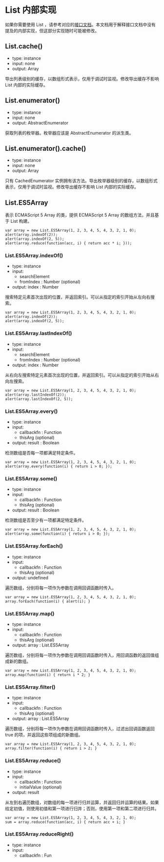 # List 内部实现

如果你需要使用 List ，请参考对应的<a href="List_Features.text">接口文档</a>。本文档用于解释接口文档中没有提及的内部实现，但这部分实现随时可能被修改。

## List.cache()

* type: instance
* input: none
* output: Array

导出列表级别的缓存，以数组形式表示，仅用于调试时监视。修改导出缓存不影响 List 内部的实际缓存。

## List.enumerator()

* type: instance
* input: none
* output: AbstractEnumerator

获取列表的枚举器。枚举器应该是 AbstractEnumerator 的派生类。

## List.enumerator().cache()

* type: instance
* input: none
* output: Array

只有 CachedEnumerator 实例拥有该方法。导出枚举器级别的缓存，以数组形式表示，仅用于调试时监视。修改导出缓存不影响 List 内部的实际缓存。

## List.ES5Array

表示 ECMAScript 5 Array 的类，提供 ECMAScript 5 Array 的数组方法，并且基于 List 构建。

    var array = new List.ES5Array(1, 2, 3, 4, 5, 4, 3, 2, 1, 0);
    alert(array.indexOf(2));
    alert(array.indexOf(2, 5));
    alert(array.reduce(function(acc, i) { return acc * i; }));

### List.ES5Array.indexOf()

* type: instance
* input:
	* searchElement
	* fromIndex : Number (optional)
* output: index : Number

搜索特定元素首次出现的位置，并返回索引。可以从指定的索引开始从左向右搜索。

    var array = new List.ES5Array(1, 2, 3, 4, 5, 4, 3, 2, 1, 0);
    alert(array.indexOf(2));
    alert(array.indexOf(2, 5));
    

### List.ES5Array.lastIndexOf()

* type: instance
* input:
	* searchElement
	* fromIndex : Number (optional)
* output: index : Number

从右向左搜索特定元素首次出现的位置，并返回索引。可以从指定的索引开始从右向左搜索。

    var array = new List.ES5Array(1, 2, 3, 4, 5, 4, 3, 2, 1, 0);
    alert(array.lastIndexOf(2));
    alert(array.lastIndexOf(2, 5));

### List.ES5Array.every()

* type: instance
* input:
	* callbackfn : Function
	* thisArg (optional)
* output: result : Boolean

检测数组是否每一项都满足特定条件。

    var array = new List.ES5Array(1, 2, 3, 4, 5, 4, 3, 2, 1, 0);
    alert(array.every(function(i) { return i > 0; });

### List.ES5Array.some()

* type: instance
* input:
	* callbackfn : Function
	* thisArg (optional)
* output: result : Boolean

检测数组是否至少有一项都满足特定条件。

    var array = new List.ES5Array(1, 2, 3, 4, 5, 4, 3, 2, 1, 0);
    alert(array.some(function(i) { return i > 0; });

### List.ES5Array.forEach()

* type: instance
* input:
	* callbackfn : Function
	* thisArg (optional)
* output: undefined

遍历数组，分别将每一项作为参数在调用回调函数时传入。

    var array = new List.ES5Array(1, 2, 3, 4, 5, 4, 3, 2, 1, 0);
    array.forEach(function(i) { alert(i); }

### List.ES5Array.map()

* type: instance
* input:
	* callbackfn : Function
	* thisArg (optional)
* output: array : List.ES5Array

遍历数组，分别将每一项作为参数在调用回调函数时传入，用回调函数的返回值组成新的数组。

    var array = new List.ES5Array(1, 2, 3, 4, 5, 4, 3, 2, 1, 0);
    array.map(function(i) { return i * 2; }

### List.ES5Array.filter()

* type: instance
* input:
	* callbackfn : Function
	* thisArg (optional)
* output: array : List.ES5Array

遍历数组，分别将每一项作为参数在调用回调函数时传入，过滤出回调函数返回 true 的项，并返回这些项组成的新数组。

    var array = new List.ES5Array(1, 2, 3, 4, 5, 4, 3, 2, 1, 0);
    array.filter(function(i) { return i > 2; }

### List.ES5Array.reduce()

* type: instance
* input:
	* callbackfn : Function
	* initialValue (optional)
* output: result

从左到右遍历数组，对数组的每一项进行归并运算，并返回归并运算的结果。如果给定初值，则使用初值和第一项进行归并；否则，使用第一项和第二项进行归并。

    var array = new List.ES5Array(1, 2, 3, 4, 5, 4, 3, 2, 1, 0);
    sum = array.reduce(function(acc, i) { return acc + i; }

### List.ES5Array.reduceRight()

* type: instance
* input:
	* callbackfn : Fun